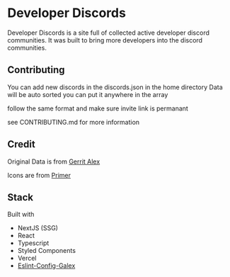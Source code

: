 # Developer Discords

Developer Discords is a site full of collected active developer discord
communities. It was built to bring more developers into the discord communities.

## Contributing

You can add new discords in the discords.json in the home directory Data will be auto
sorted you can put it anywhere in the array

follow the same format and make sure invite link is permanant

see CONTRIBUTING.md for more information

## Credit

Original Data is from
[Gerrit Alex](https://github.com/ljosberinn/awesome-dev-discord)

Icons are from [Primer](https://primer.style/octicons/)

## Stack

Built with

-   NextJS (SSG)
-   React
-   Typescript
-   Styled Components
-   Vercel
-   [Eslint-Config-Galex](https://github.com/ljosberinn/eslint-config-galex)
